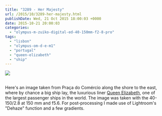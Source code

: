 ```yaml
---
title: "3289 - Her Majesty"
url: /2015/10/3289-her-majesty.html
publishDate: Wed, 21 Oct 2015 18:00:03 +0000
date: 2015-10-21 20:00:03
categories: 
  - "olympus-m-zuiko-digital-ed-40-150mm-f2-8-pro"
tags: 
  - "lisbon"
  - "olympus-om-d-e-m1"
  - "portugal"
  - "queen-elizabeth"
  - "ship"
---
```

<div class="container">
<div class="center"><a target="_blank" href="https://d25zfm9zpd7gm5.cloudfront.net/1200x1200/2015/20150902_110739_lr.jpg"><img class="webfeedsFeaturedVisual" src="https://d25zfm9zpd7gm5.cloudfront.net/0600x0600/2015/20150902_110739_lr.jpg" /></a></div>
</div>
<br />

Here's an image taken from Praça do Comércio along the shore to the east, where by chance a big ship lay, the luxurious liner <a href="https://en.wikipedia.org/wiki/MS_Queen_Elizabeth" target="_blank">Queen Elizabeth</a>, one of the largest passenger ships in the world. The image was taken with the 40-150/2.8 at 150&nbsp;mm and f5.6. For post-processing I made use of Lightroom's "Dehaze" function and a few gradients.
